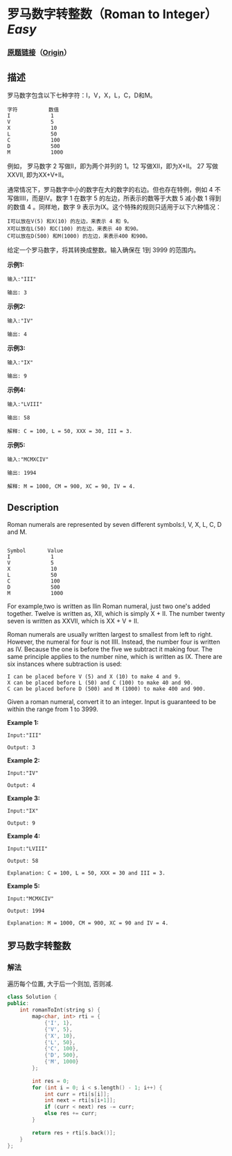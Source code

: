 # 罗马数字转整数（Roman to Integer）*Easy*
### [原题链接](https://leetcode-cn.com/problems/roman-to-integer)（[Origin](https://leetcode.com/problems/roman-to-integer)）
## 描述
罗马数字包含以下七种字符：I，V，X，L，C，D和M。
```
字符          数值
I             1
V             5
X             10
L             50
C             100
D             500
M             1000
```

例如， 罗马数字 2 写做II，即为两个并列的 1。12 写做XII，即为X+II。 27 写做XXVII, 即为XX+V+II。

通常情况下，罗马数字中小的数字在大的数字的右边。但也存在特例，例如 4 不写做IIII，而是IV。数字 1 在数字 5 的左边，所表示的数等于大数 5 减小数 1 得到的数值 4 。同样地，数字 9 表示为IX。这个特殊的规则只适用于以下六种情况：


	I可以放在V(5) 和X(10) 的左边，来表示 4 和 9。
	X可以放在L(50) 和C(100) 的左边，来表示 40 和90。
	C可以放在D(500) 和M(1000) 的左边，来表示400 和900。


给定一个罗马数字，将其转换成整数。输入确保在 1到 3999 的范围内。

**示例1:**
```
输入:"III"

输出: 3
```

**示例2:**
```
输入:"IV"

输出: 4
```

**示例3:**
```
输入:"IX"

输出: 9
```

**示例4:**
```
输入:"LVIII"

输出: 58

解释: C = 100, L = 50, XXX = 30, III = 3.
```


**示例5:**
```
输入:"MCMXCIV"

输出: 1994

解释: M = 1000, CM = 900, XC = 90, IV = 4.
```

## Description
Roman numerals are represented by seven different symbols:I, V, X, L, C, D and M.

```

Symbol       Value
I             1
V             5
X             10
L             50
C             100
D             500
M             1000
```

For example,two is written as IIin Roman numeral, just two one&#39;s added together. Twelve is written as, XII, which is simply X + II. The number twenty seven is written as XXVII, which is XX + V + II.

Roman numerals are usually written largest to smallest from left to right. However, the numeral for four is not IIII. Instead, the number four is written as IV. Because the one is before the five we subtract it making four. The same principle applies to the number nine, which is written as IX. There are six instances where subtraction is used:


	I can be placed before V (5) and X (10) to make 4 and 9.
	X can be placed before L (50) and C (100) to make 40 and 90.
	C can be placed before D (500) and M (1000) to make 400 and 900.


Given a roman numeral, convert it to an integer. Input is guaranteed to be within the range from 1 to 3999.

**Example 1:**
```
Input:"III"

Output: 3
```

**Example 2:**
```
Input:"IV"

Output: 4
```

**Example 3:**
```
Input:"IX"

Output: 9
```

**Example 4:**
```
Input:"LVIII"

Output: 58

Explanation: C = 100, L = 50, XXX = 30 and III = 3.
```


**Example 5:**
```
Input:"MCMXCIV"

Output: 1994

Explanation: M = 1000, CM = 900, XC = 90 and IV = 4.
```


## 罗马数字转整数
### 解法
遍历每个位置, 大于后一个则加, 否则减.
```c++
class Solution {
public:
    int romanToInt(string s) {
        map<char, int> rti = {
            {'I', 1},
            {'V', 5},
            {'X', 10},
            {'L', 50},
            {'C', 100},
            {'D', 500}, 
            {'M', 1000}
        };
        
        int res = 0;
        for (int i = 0; i < s.length() - 1; i++) {
            int curr = rti[s[i]];
            int next = rti[s[i+1]];
            if (curr < next) res -= curr;
            else res += curr;
        }
        
        return res + rti[s.back()];
    }
};
```
